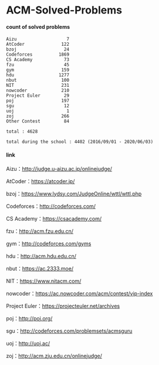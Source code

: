 ﻿# ACM-Solved-Problems

#### count of solved problems
	Aizu                   7
	AtCoder              122
	bzoj                  24
	Codeforces          1869
	CS Academy            73
	fzu                   45
	gym                  159
	hdu                 1277
	nbut                 100
	NIT                  231
	nowcoder             210
	Project Euler         29
	poj                  197
	sgu                   12
	uoj                    1
	zoj                  266
	Other Contest         84

`total : 4628`

`total during the school : 4402 (2016/09/01 - 2020/06/03)`


#### link

Aizu：http://judge.u-aizu.ac.jp/onlinejudge/

AtCoder：https://atcoder.jp/

bzoj：https://www.lydsy.com/JudgeOnline/wttl/wttl.php

Codeforces：http://codeforces.com/

CS Academy：https://csacademy.com/

fzu：http://acm.fzu.edu.cn/

gym：http://codeforces.com/gyms

hdu：http://acm.hdu.edu.cn/

nbut：https://ac.2333.moe/

NIT：https://www.nitacm.com/

nowcoder：https://ac.nowcoder.com/acm/contest/vip-index

Project Euler：https://projecteuler.net/archives

poj：http://poj.org/

sgu：http://codeforces.com/problemsets/acmsguru

uoj：http://uoj.ac/

zoj：http://acm.zju.edu.cn/onlinejudge/